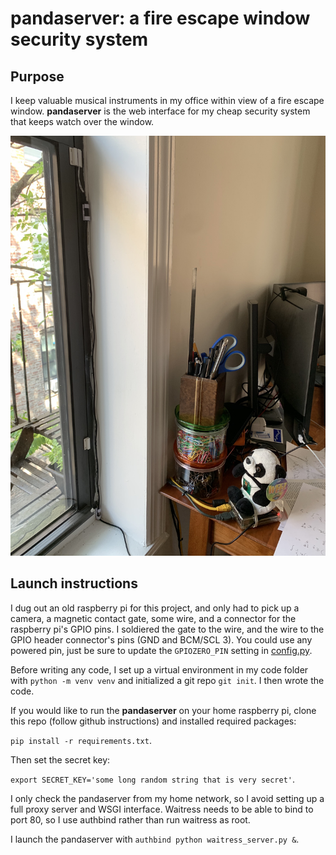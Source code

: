 # pandaserver: a fire escape window security system

## Purpose

I keep valuable musical instruments in my office within view of a fire escape window.  **pandaserver** is the web interface for my cheap security system that keeps watch over the window.

![The Panda](/media/panda.jpg)


## Launch instructions

I dug out an old raspberry pi for this project, and only had to pick up a camera, a magnetic contact gate, some wire, and a connector for the raspberry pi's GPIO pins.  I soldiered the gate to the wire, and the wire to the GPIO header connector's pins (GND and BCM/SCL 3).  You could use any powered pin, just be sure to update the `GPIOZERO_PIN` setting in [config.py](/config.py).

Before writing any code, I set up a virtual environment in my code folder with `python -m venv venv` and initialized a git repo `git init`.  I then wrote the code.

If you would like to run the **pandaserver** on your home raspberry pi, clone this repo (follow github instructions) and installed required packages:

`pip install -r requirements.txt`.

Then set the secret key:

`export SECRET_KEY='some long random string that is very secret'`.

I only check the pandaserver from my home network, so I avoid setting up a full proxy server and WSGI interface.  Waitress needs to be able to bind to port 80, so I use authbind rather than run waitress as root.

I launch the pandaserver with `authbind python waitress_server.py &`.
